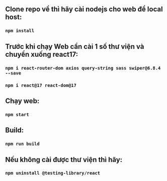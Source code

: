 ## Clone repo về thì hãy cài nodejs cho web để local host:

### `npm install`

## Trước khi chạy Web cần cài 1 số thư viện và chuyển xuống react17:

### `npm i react-router-dom axios query-string sass swiper@6.8.4 --save`

### `npm i react@17 react-dom@17`

## Chạy web:

### `npm start` 

## Build:

### `npm run build`

## Nếu không cài được thư viện thì hãy:

### `npm uninstall @testing-library/react`